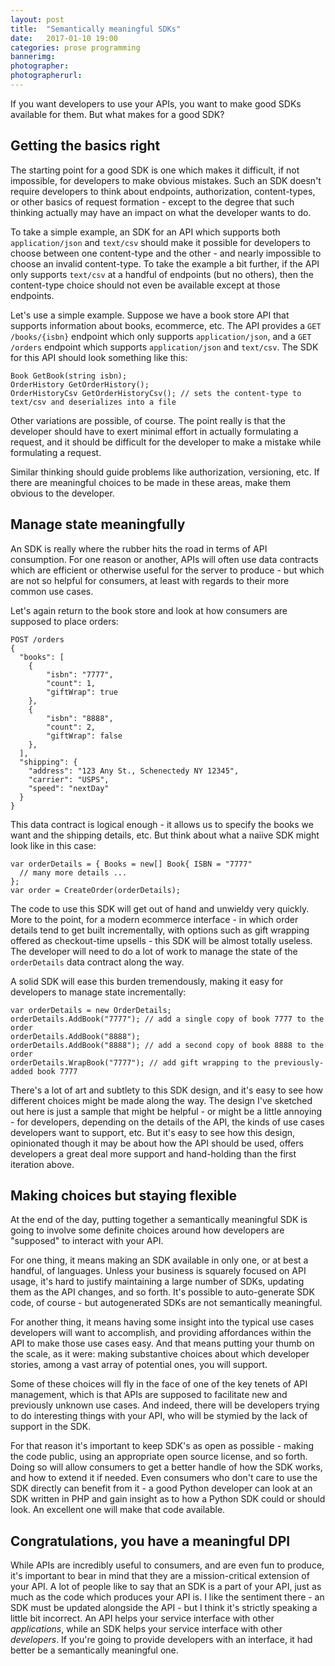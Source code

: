 ```yaml
---
layout: post
title:  "Semantically meaningful SDKs"
date:   2017-01-10 19:00
categories: prose programming
bannerimg:
photographer:
photographerurl:
---
```


If you want developers to use your APIs, you want to make good SDKs available for them. But what makes for a good SDK?

## Getting the basics right

The starting point for a good SDK is one which makes it difficult, if not impossible, for developers to make obvious mistakes. Such an SDK doesn't require developers to think about endpoints, authorization, content-types, or other basics of request formation - except to the degree that such thinking actually may have an impact on what the developer wants to do.

To take a simple example, an SDK for an API which supports both `application/json` and `text/csv` should make it possible for developers to choose between one content-type and the other - and nearly impossible to choose an invalid content-type. To take the example a bit further, if the API only supports `text/csv` at a handful of endpoints (but no others), then the content-type choice should not even be available except at those endpoints.

Let's use a simple example. Suppose we have a book store API that supports information about books, ecommerce, etc. The API provides a `GET /books/{isbn}` endpoint which only supports `application/json`, and a `GET /orders` endpoint which supports `application/json` and `text/csv`. The SDK for this API should look something like this:

```
Book GetBook(string isbn);
OrderHistory GetOrderHistory();
OrderHistoryCsv GetOrderHistoryCsv(); // sets the content-type to text/csv and deserializes into a file
```

Other variations are possible, of course. The point really is that the developer should have to exert minimal effort in actually formulating a request, and it should be difficult for the developer to make a mistake while formulating a request.

Similar thinking should guide problems like authorization, versioning, etc. If there are meaningful choices to be made in these areas, make them obvious to the developer.

## Manage state meaningfully

An SDK is really where the rubber hits the road in terms of API consumption. For one reason or another, APIs will often use data contracts which are efficient or otherwise useful for the server to produce - but which are not so helpful for consumers, at least with regards to their more common use cases.

Let's again return to the book store and look at how consumers are supposed to place orders:

```
POST /orders
{
  "books": [
  	{
  		"isbn": "7777",
  		"count": 1,
  		"giftWrap": true
  	},
  	{
  		"isbn": "8888",
  		"count": 2,
  		"giftWrap": false
  	},
  ],
  "shipping": {
  	"address": "123 Any St., Schenectedy NY 12345",
  	"carrier": "USPS",
  	"speed": "nextDay"  	
  }
}
```

This data contract is logical enough - it allows us to specify the books we want and the shipping details, etc. But think about what a naiive SDK might look like in this case:

```
var orderDetails = { Books = new[] Book{ ISBN = "7777"
  // many more details ...
};
var order = CreateOrder(orderDetails);
```

The code to use this SDK will get out of hand and unwieldy very quickly. More to the point, for a modern ecommerce interface - in which order details tend to get built incrementally, with options such as gift wrapping offered as checkout-time upsells - this SDK will be almost totally useless. The developer will need to do a lot of work to manage the state of the `orderDetails` data contract along the way.

A solid SDK will ease this burden tremendously, making it easy for developers to manage state incrementally:

```
var orderDetails = new OrderDetails;
orderDetails.AddBook("7777"); // add a single copy of book 7777 to the order
orderDetails.AddBook("8888");
orderDetails.AddBook("8888"); // add a second copy of book 8888 to the order
orderDetails.WrapBook("7777"); // add gift wrapping to the previously-added book 7777
```

There's a lot of art and subtlety to this SDK design, and it's easy to see how different choices might be made along the way. The design I've sketched out here is just a sample that might be helpful - or might be a little annoying - for developers, depending on the details of the API, the kinds of use cases developers want to support, etc. But it's easy to see how this design, opinionated though it may be about how the API should be used, offers developers a great deal more support and hand-holding than the first iteration above.

## Making choices but staying flexible

At the end of the day, putting together a semantically meaningful SDK is going to involve some definite choices around how developers are "supposed" to interact with your API.

For one thing, it means making an SDK available in only one, or at best a handful, of languages. Unless your business is squarely focused on API usage, it's hard to justify maintaining a large number of SDKs, updating them as the API changes, and so forth. It's possible to auto-generate SDK code, of course - but autogenerated SDKs are not semantically meaningful.

For another thing, it means having some insight into the typical use cases developers will want to accomplish, and providing affordances within the API to make those use cases easy. And that means putting your thumb on the scale, as it were: making substantive choices about which developer stories, among a vast array of potential ones, you will support.

Some of these choices will fly in the face of one of the key tenets of API management, which is that APIs are supposed to facilitate new and previously unknown use cases. And indeed, there will be developers trying to do interesting things with your API, who will be stymied by the lack of support in the SDK.

For that reason it's important to keep SDK's as open as possible - making the code public, using an appropriate open source license, and so forth. Doing so will allow consumers to get a better handle of how the SDK works, and how to extend it if needed. Even consumers who don't care to use the SDK directly can benefit from it - a good Python developer can look at an SDK written in PHP and gain insight as to how a Python SDK could or should look. An excellent one will make that code available.

## Congratulations, you have a meaningful DPI

While APIs are incredibly useful to consumers, and are even fun to produce, it's important to bear in mind that they are a mission-critical extension of your API. A lot of people like to say that an SDK is a part of your API, just as much as the code which produces your API is. I like the sentiment there - an SDK must be updated alongside the API - but I think it's strictly speaking a little bit incorrect. An API helps your service interface with other *applications*, while an SDK helps your service interface with other *developers*. If you're going to provide developers with an interface, it had better be a semantically meaningful one.
